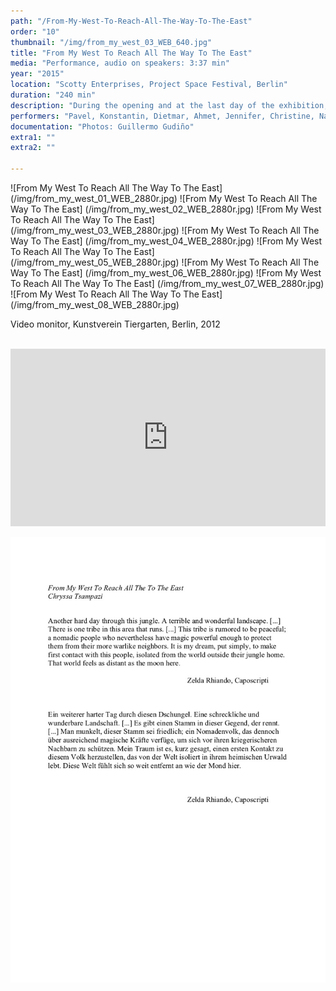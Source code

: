 ```yaml
---
path: "/From-My-West-To-Reach-All-The-Way-To-The-East"
order: "10"
thumbnail: "/img/from_my_west_03_WEB_640.jpg"
title: "From My West To Reach All The Way To The East"
media: "Performance, audio on speakers: 3:37 min"
year: "2015"
location: "Scotty Enterprises, Project Space Festival, Berlin"
duration: "240 min"
description: "During the opening and at the last day of the exhibition, I presented a performance for which I invited people from different backgrounds to run, to pass through and by Scotty Enterprise, the gallery space, in their attempt to escape, compete, or recreate from their own realities. A sound installation was also created which was inspired by Zelda Rhiando’s novel Caposcripti, that was audible in the gallery and outside on the street."
performers: "Pavel, Konstantin, Dietmar, Ahmet, Jennifer, Christine, Nadia, Michael"
documentation: "Photos: Guillermo Gudiño"
extra1: ""
extra2: ""

---
```


![From My West To Reach All The Way To The East] (/img/from_my_west_01_WEB_2880r.jpg)
![From My West To Reach All The Way To The East] (/img/from_my_west_02_WEB_2880r.jpg)
![From My West To Reach All The Way To The East] (/img/from_my_west_03_WEB_2880r.jpg)
![From My West To Reach All The Way To The East] (/img/from_my_west_04_WEB_2880r.jpg)
![From My West To Reach All The Way To The East] (/img/from_my_west_05_WEB_2880r.jpg)
![From My West To Reach All The Way To The East] (/img/from_my_west_06_WEB_2880r.jpg)
![From My West To Reach All The Way To The East] (/img/from_my_west_07_WEB_2880r.jpg)
![From My West To Reach All The Way To The East] (/img/from_my_west_08_WEB_2880r.jpg)

<div class="extras-container">
<p>Video monitor, Kunstverein Tiergarten, Berlin, 2012</p>
<br>
<div class="extra">
 <div style="padding:56.25% 0 0 0;position:relative;"><iframe src="https://player.vimeo.com/video/273483564?title=0&byline=0&portrait=0" style="position:absolute;top:0;left:0;width:100%;height:100%;" frameborder="0" webkitallowfullscreen mozallowfullscreen allowfullscreen></iframe></div><script src="https://player.vimeo.com/api/player.js"></script>
</div>
</div>
<div class="extras-container">
<br>
<div class="extra">
<img src="img/from_my_west/FromMyWest-text_raum_chryssa-web.jpg" alt="exhibition text">
</div>
</div>
